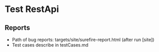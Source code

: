 # Test RestApi


## Reports
- Path of bug reports: targets/site/surefire-report.html (after run [site])
- Test cases describe in testCases.md


